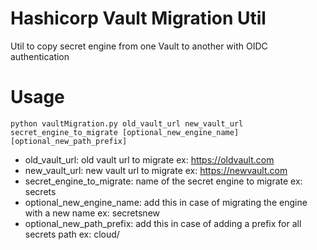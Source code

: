 # Hashicorp Vault Migration Util
Util to copy secret engine from one Vault to another with OIDC authentication

# Usage
```console
python vaultMigration.py old_vault_url new_vault_url secret_engine_to_migrate [optional_new_engine_name] [optional_new_path_prefix]
```

- old_vault_url: old vault url to migrate ex: https://oldvault.com
- new_vault_url: new vault url to migrate ex: https://newvault.com
- secret_engine_to_migrate: name of the secret engine to migrate ex: secrets
- optional_new_engine_name: add this in case of migrating the engine with a new name ex: secretsnew
- optional_new_path_prefix: add this in case of adding a prefix for all secrets path ex: cloud/
